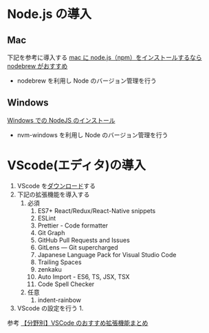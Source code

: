 # Node.js の導入

## Mac

下記を参考に導入する
[mac に node.js（npm）をインストールするなら nodebrew がおすすめ](https://fromscratch-y.work/blog/programming/mac-nodejs-install/)

- nodebrew を利用し Node のバージョン管理を行う

## Windows

[Windows での NodeJS のインストール](https://learn.microsoft.com/ja-jp/windows/dev-environment/javascript/nodejs-on-windows)

- nvm-windows を利用し Node のバージョン管理を行う

# VScode(エディタ)の導入

1. VScode を[ダウンロード](https://code.visualstudio.com/)する
2. 下記の拡張機能を導入する
   1. 必須
      1. ES7+ React/Redux/React-Native snippets
      2. ESLint
      3. Prettier - Code formatter
      4. Git Graph
      5. GitHub Pull Requests and Issues
      6. GitLens — Git supercharged
      7. Japanese Language Pack for Visual Studio Code
      8. Trailing Spaces
      9. zenkaku
      10. Auto Import - ES6, TS, JSX, TSX
      11. Code Spell Checker
   2. 任意
      1. indent-rainbow
3. VScode の設定を行う
   1.

参考
[ 【分野別】VSCode のおすすめ拡張機能まとめ](https://qiita.com/KNR109/items/5f933df1292564e6dc70)
